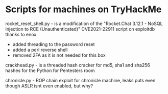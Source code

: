 # Scripts for machines on TryHackMe

rocket_reset_shell.py - is a modification of the "Rocket.Chat 3.12.1 - NoSQL Injection to RCE (Unauthenticated)" CVE2021-22911 script on exploitdb thanks to enox
  - added threading to the password reset
  - added a perl reverse shell
  - removed 2FA as it is not needed for this box

crackhead.py - is a threaded hash cracker for md5, sha1 and sha256 hashes for the Python for Pentesters room 

chronicle.py - ROP chain exploit for chronicle machine, leaks puts even though ASLR isnt even enabled, but why?
